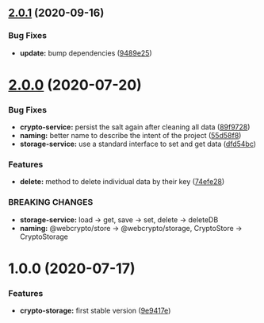 ## [2.0.1](https://github.com/willgm/web-crypto-storage/compare/v2.0.0...v2.0.1) (2020-09-16)


### Bug Fixes

* **update:** bump dependencies ([9489e25](https://github.com/willgm/web-crypto-storage/commit/9489e258dbd89000fbed9a329c9bccb24dfcaf0a))

# [2.0.0](https://github.com/willgm/web-crypto-storage/compare/v1.0.0...v2.0.0) (2020-07-20)


### Bug Fixes

* **crypto-service:** persist the salt again after cleaning all data ([89f9728](https://github.com/willgm/web-crypto-storage/commit/89f972853e74b980266dac2353d831adc2ce3d5a))
* **naming:** better name to describe the intent of the project ([55d58f8](https://github.com/willgm/web-crypto-storage/commit/55d58f82eeb881c7b059e18cc619d43e27668df1))
* **storage-service:** use a standard interface to set and get data ([dfd54bc](https://github.com/willgm/web-crypto-storage/commit/dfd54bc32bed91edeee56af229c96b314c7c3c7f))


### Features

* **delete:** method to delete individual data by their key ([74efe28](https://github.com/willgm/web-crypto-storage/commit/74efe28f3cb91e9e8f0fb48e2c40e1b48686fc3e))


### BREAKING CHANGES

* **storage-service:** load -> get, save -> set, delete -> deleteDB
* **naming:** @webcrypto/store -> @webcrypto/storage, CryptoStore -> CryptoStorage

# 1.0.0 (2020-07-17)

### Features

- **crypto-storage:** first stable version ([9e9417e](https://github.com/willgm/web-crypto-storage/commit/9e9417eeeeda5eb2f32162e7d65ea9d7c32efb69))
